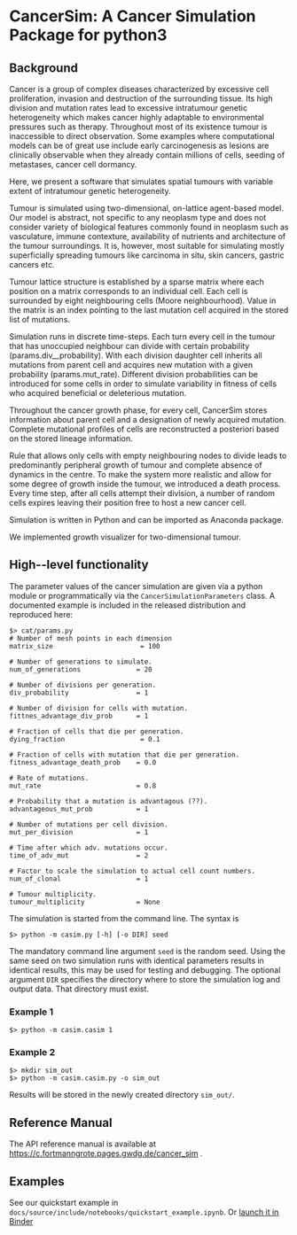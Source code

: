 CancerSim: A Cancer Simulation Package for python3
==============================================


Background
----------
Cancer is a group of complex diseases characterized by excessive cell proliferation, invasion and destruction of the surrounding tissue.
Its high division and mutation rates lead to excessive intratumour genetic heterogeneity which makes cancer highly adaptable to environmental pressures such as therapy.
Throughout most of its existence tumour is inaccessible to direct observation.
Some examples where computational models can be of great use include early carcinogenesis as lesions are clinically observable when they already contain millions of cells, seeding of metastases, cancer cell dormancy.

Here, we present a software that simulates spatial tumours with variable extent of intratumour genetic heterogeneity.

Tumour is simulated using two-dimensional, on-lattice agent-based model.
Our model is abstract, not specific to any neoplasm type and does not consider variety of biological features commonly found in neoplasm such as vasculature, immune contexture, availability of nutrients and architecture of the tumour surroundings.
It is, however, most suitable for simulating mostly superficially spreading tumours like carcinoma in situ, skin cancers, gastric cancers etc.

Tumour lattice structure is established by a sparse matrix where each position on a matrix corresponds to an individual cell.
Each cell is surrounded by eight neighbouring cells (Moore neighbourhood).
Value in the matrix is an index pointing to the last mutation cell acquired in the stored list of mutations.

Simulation runs in discrete time-steps. Each turn every cell in the tumour that has unoccupied neighbour can divide with certain probability (params.div__probability).
With each division daughter cell inherits all mutations from parent cell and acquires new mutation with a given probability (params.mut_rate).
Different division probabilities can be introduced for some cells in order to simulate variability in fitness of cells who acquired beneficial or deleterious mutation.

Throughout the cancer growth phase, for every cell, CancerSim stores information about parent cell and a designation of newly acquired mutation.
Complete mutational profiles of cells are reconstructed a posteriori based on the stored lineage information.

Rule that allows only cells with empty neighbouring nodes to divide leads to predominantly peripheral growth of tumour and complete absence of dynamics in the centre.
To make the system more realistic and allow for some degree of growth inside the tumour, we introduced a death process.
Every time step, after all cells attempt their division, a number of random cells expires leaving their position free to host a new cancer cell.

Simulation is written in Python and can be imported as Anaconda package.

We implemented growth visualizer for two-dimensional tumour.

High--level functionality
-------------------------
The parameter values of the cancer simulation are given via a python module or
programmatically via the ```CancerSimulationParameters``` class. A documented
example is included in the released distribution and reproduced here:

    $> cat/params.py
    # Number of mesh points in each dimension
    matrix_size                      = 100

    # Number of generations to simulate.
    num_of_generations              = 20

    # Number of divisions per generation.
    div_probability                 = 1

    # Number of division for cells with mutation.
    fittnes_advantage_div_prob      = 1

    # Fraction of cells that die per generation.
    dying_fraction                   = 0.1

    # Fraction of cells with mutation that die per generation.
    fitness_advantage_death_prob    = 0.0

    # Rate of mutations.
    mut_rate                        = 0.8

    # Probability that a mutation is advantagous (??).
    advantageous_mut_prob           = 1

    # Number of mutations per cell division.
    mut_per_division                = 1

    # Time after which adv. mutations occur.
    time_of_adv_mut                 = 2

    # Factor to scale the simulation to actual cell count numbers.
    num_of_clonal                   = 1

    # Tumour multiplicity.
    tumour_multiplicity             = None


The simulation is started from the command line. The syntax is

    $> python -m casim.py [-h] [-o DIR] seed

 The mandatory command line argument ```seed``` is the
random seed. Using the same seed on two simulation runs with identical
parameters results in identical results, this may be used for testing and
debugging. The optional argument ```DIR``` specifies the directory where to
store the simulation log and output data. That directory must exist.

### Example 1

    $> python -m casim.casim 1

### Example 2

    $> mkdir sim_out
    $> python -m casim.casim.py -o sim_out

Results will be stored in the newly created directory ```sim_out/```.

Reference Manual
----------------
The API reference manual is available at https://c.fortmanngrote.pages.gwdg.de/cancer_sim .

Examples
--------
See our quickstart example in
`docs/source/include/notebooks/quickstart_example.ipynb`. Or [launch it in Binder](https://mybinder.org/v2/git/https%3A%2F%2Fgitlab.gwdg.de%2Fc.fortmanngrote%2Fcancer_sim/develop?filepath=https%3A%2F%2Fgitlab.gwdg.de%2Fc.fortmanngrote%2Fcancer_sim%2Fblob%2Fdevelop%2Fdocs%2Fsource%2Finclude%2Fnotebooks%2Fquickstart_example.ipynb)



